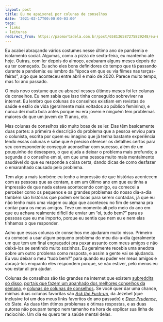 ```yaml
---
layout: post
title: Eu me apaixonei por colunas de conselhos
date: '2021-02-17T00:00:00-03:00'
tags:
- links
- leituras
redirect_from: https://paomortadela.com.br/post/658136587275829248/eu-me-apaixonei-por-colunas-de-conselhos
---
```

Eu acabei abraçando vários costumes nesse último ano de pandemia e isolamento social. Algumas, como a pizza de sexta-feira, eu mantenho até hoje. Outras, com ler depois do almoço, acabaram alguns meses depois de eu ter começado. Eu acho eles bons definidores do tempo que tá passando durante a pandemia: eu lembro da “época em que eu via filmes nas terças-feiras”, algo que aconteceu entre abril e maio de 2020. Parece muito tempo, mas foi ano passado.

O mais novo costume que eu abracei nesses últimos meses foi ler colunas de conselhos. Eu nem sabia que isso tinha conseguido sobreviver na internet. Eu lembro que colunas de conselhos existiam em revistas de saúde e estilo de vida (geralmente mais voltados ao público feminino), e nunca dei muita bola antes porque eu era jovem e ninguém tem problemas maiores do que um jovem de 11 anos, etc.

Mas colunas de conselhos são muito boas de se ler. Elas têm basicamente duas partes: a primeira é descrição do problema que a pessoa enviou para o colunista, escrita por quem eu imagino que já tenha bastante experiência lendo essas colunas e sabe que é preciso oferecer os detalhes certos para seu correspondente conseguir aconselhar com sucesso, além de um pouquinho de desespero, o que ajuda a deixar o problema mais profundo; a segunda é o conselho em si, em que uma pessoa muito mais mentalmente saudável do que eu responde a coisa certa, dando dicas de como desfazer o emaranhado causado pelo problema.

Tem algo a mais também: eu tenho a impressão de que histórias acontecem com as pessoas que as contam, e em um último ano em que eu tinha a impressão de que nada estava acontecendo comigo, eu comecei a perceber como os pequenos e os grandes problemas do nosso dia-a-dia também são histórias que podem ser boas para serem contadas, já que eu não tenho mais uma viagem ou algo que aconteceu no fim de semana pra contar para os meus amigos. Teve um momento ali pelo meio do ano em que eu achava realmente difícil de enviar um “oi, tudo bem?” para as pessoas que eu me importo, porque eu sentia que nem eu e nem elas tínhamos o que responder.

Acho que essas colunas de conselhos me ajudaram muito nisso. Primeiro eu comecei a usar algum pequeno problema do meu dia-a-dia (geralmente um que tem um final engraçado) pra puxar assunto com meus amigos e não deixá-los se sentindo muito sozinhos. Eu geralmente recebia uma anedota sobre um outro problema como resposta, e assim a gente vai se ajudando. Eu vou deixar o meu “tudo bem?” para quando eu puder ver meus amigos e abraçá-los enquanto eles respondem porque, se não estiver, pelo menos eu vou estar ali pra ajudar.

Colunas de conselhos são tão grandes na internet que existem [subreddits só disso](https://www.reddit.com/r/AmItheAsshole/), [portais que fazem um apanhado dos melhores conselhos da semana](https://www.msn.com/en-us/lifestyle/lifestyleadvice), e [colunas de colunas de conselhos](https://digg.com/by/LV_Anderson). Se você quer dar uma chance, minhas duas colunas favoritas são [_Ask the Fuck-up_](https://jezebel.com/c/ask-a-fuck-up), da Jezebel (que inclusive foi um dos meus links favoritos do ano passado) e [_Dear Prudence_](https://slate.com/human-interest/dear-prudence), do Slate. As duas têm ótimos problemas e ótimas respostas, e as duas autoras não poupam tempo nem tamanho na hora de explicar sua linha de raciocínio. Um dia eu quero ter a saúde mental delas.

